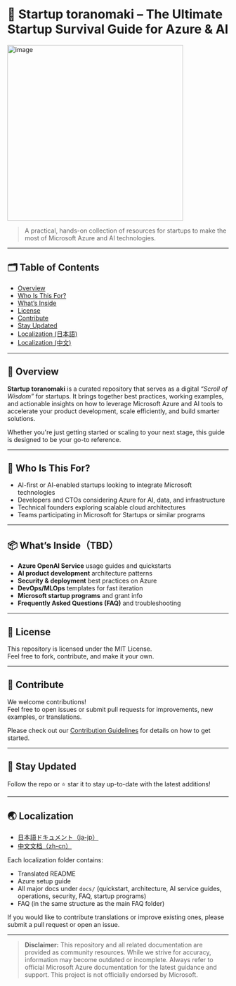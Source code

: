 # 🐯 Startup toranomaki – The Ultimate Startup Survival Guide for Azure & AI
<img src="https://github.com/user-attachments/assets/614d7a71-6d9b-43a7-bab3-9886fcb26371" alt="image" width="400" />

> A practical, hands-on collection of resources for startups to make the most of Microsoft Azure and AI technologies.

---

## 🗂️ Table of Contents

- [Overview](#-overview)
- [Who Is This For?](#-who-is-this-for)
- [What’s Inside](#-whats-insidetbd)
- [License](#-license)
- [Contribute](#-contribute)
- [Stay Updated](#-stay-updated)
- [Localization (日本語)](./Localization/ja_jp/README.md)
- [Localization (中文)](./Localization/zh_cn/README.md)

---

## 📘 Overview

**Startup toranomaki** is a curated repository that serves as a digital *“Scroll of Wisdom”* for startups. It brings together best practices, working examples, and actionable insights on how to leverage Microsoft Azure and AI tools to accelerate your product development, scale efficiently, and build smarter solutions.

Whether you're just getting started or scaling to your next stage, this guide is designed to be your go-to reference.

---

## 🚀 Who Is This For?

- AI-first or AI-enabled startups looking to integrate Microsoft technologies
- Developers and CTOs considering Azure for AI, data, and infrastructure
- Technical founders exploring scalable cloud architectures
- Teams participating in Microsoft for Startups or similar programs

---

## 📦 What’s Inside（TBD）

- **Azure OpenAI Service** usage guides and quickstarts  
- **AI product development** architecture patterns  
- **Security & deployment** best practices on Azure  
- **DevOps/MLOps** templates for fast iteration  
- **Microsoft startup programs** and grant info  
- **Frequently Asked Questions (FAQ)** and troubleshooting

---

## 📄 License

This repository is licensed under the MIT License.  
Feel free to fork, contribute, and make it your own.

---

## 📨 Contribute

We welcome contributions!  
Feel free to open issues or submit pull requests for improvements, new examples, or translations.

Please check out our [Contribution Guidelines](./CONTRIBUTING.md) for details on how to get started.

---

## 🙌 Stay Updated

Follow the repo or ⭐️ star it to stay up-to-date with the latest additions!

---

## 🌏 Localization

- [日本語ドキュメント（ja-jp）](./Localization/ja_jp/README.md)
- [中文文档（zh-cn）](./Localization/zh_cn/README.md)

Each localization folder contains:

- Translated README
- Azure setup guide
- All major docs under `docs/` (quickstart, architecture, AI service guides, operations, security, FAQ, startup programs)
- FAQ (in the same structure as the main FAQ folder)

If you would like to contribute translations or improve existing ones, please submit a pull request or open an issue.

---

> **Disclaimer:**
> This repository and all related documentation are provided as community resources. While we strive for accuracy, information may become outdated or incomplete. Always refer to official Microsoft Azure documentation for the latest guidance and support. This project is not officially endorsed by Microsoft.

